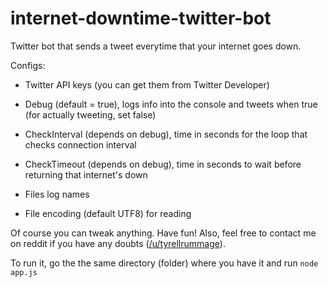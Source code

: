 # internet-downtime-twitter-bot
Twitter bot that sends a tweet everytime that your internet goes down.

Configs:

- Twitter API keys (you can get them from Twitter Developer)
- Debug (default = true), logs info into the console and tweets when true (for actually tweeting, set false)
- CheckInterval (depends on debug), time in seconds for the loop that checks connection interval
- CheckTimeout (depends on debug), time in seconds to wait before returning that internet's down

- Files log names
- File encoding (default UTF8) for reading

Of course you can tweak anything. Have fun!
Also, feel free to contact me on reddit if you have any doubts ([/u/tyrellrummage](https://www.reddit.com/u/tyrellrummage)).

To run it, go the the same directory (folder) where you have it and run `node app.js`

